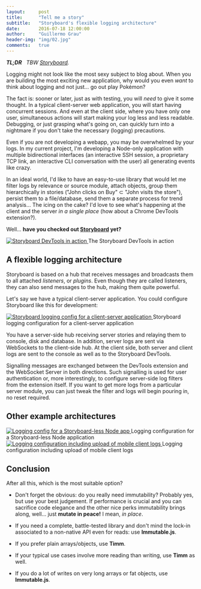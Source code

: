 ```yaml
---
layout:     post
title:      "Tell me a story"
subtitle:   "Storyboard's flexible logging architecture"
date:       2016-07-18 12:00:00
author:     "Guillermo Grau"
header-img: "img/02.jpg"
comments:   true
---
```


_**TL;DR**&nbsp;&nbsp;&nbsp;TBW [Storyboard](https://github.com/guigrpa/storyboard)._

Logging might not look like the most sexy subject to blog about. When you are building the most exciting new application, why would you even *want* to think about logging and not just… go out play Pokémon?

The fact is: sooner or later, just as with testing, you will *need* to give it some thought. In a typical client-server web application, you will start having concurrent sessions. And even at the client side, where you have only one user, simultaneous actions will start making your log less and less readable. Debugging, or just grasping what's going on, can quickly turn into a nightmare if you don't take the necessary (logging) precautions.

Even if you are not developing a webapp, you may be overwhelmed by your logs. In my current project, I'm developing a Node-only application with multiple bidirectional interfaces (an interactive SSH session, a proprietary TCP link, an interactive CLI conversation with the user) all generating events like crazy.

In an ideal world, I'd like to have an easy-to-use library that would let me filter logs by relevance or source module, attach objects, group them hierarchically in stories ("John clicks on Buy" ⊂ "John visits the store"), persist them to a file/database, send them a separate process for trend analysis… The icing on the cake? I'd love to see what's happening at the client and the server *in a single place* (how about a Chrome DevTools extension?).

Well... **have you checked out [Storyboard](https://github.com/guigrpa/storyboard) yet?**

<a href="{{ site.baseurl }}/img/Storyboard.gif">
    <img src="{{ site.baseurl }}/img/Storyboard.gif" alt="Storyboard DevTools in action">
</a>
<span class="caption text-muted">The Storyboard DevTools in action</span>

## A flexible logging architecture

Storyboard is based on a hub that receives messages and broadcasts them to all attached *listeners*, or *plugins*. Even though they are called listeners, they can also send messages to the hub, making them quite powerful.

Let's say we have a typical client-server application. You could configure Storyboard like this for development:

<a href="{{ site.baseurl }}/img/sb-typical-arch.png">
    <img src="{{ site.baseurl }}/img/sb-typical-arch.png" alt="Storyboard logging config for a client-server application">
</a>
<span class="caption text-muted">Storyboard logging configuration for a client-server application</span>

You have a server-side hub receiving server stories and relaying them to console, disk and database. In addition, server logs are sent via WebSockets to the client-side hub. At the client side, both server and client logs are sent to the console as well as to the Storyboard DevTools.

Signalling messages are exchanged between the DevTools extension and the WebSocket Server in both directions. Such signalling is used for user authentication or, more interestingly, to configure server-side log filters from the extension itself. If you want to get more logs from a particular server module, you can just tweak the filter and logs will begin pouring in, no reset required.

## Other example architectures

<a href="{{ site.baseurl }}/img/sb-node-only.png">
    <img src="{{ site.baseurl }}/img/sb-node-only.png" alt="Logging config for a Storyboard-less Node app">
</a>
<span class="caption text-muted">Logging configuration for a Storyboard-less Node application</span>

<a href="{{ site.baseurl }}/img/sb-mobile.png">
    <img src="{{ site.baseurl }}/img/sb-mobile.png" alt="Logging configuration including upload of mobile client logs">
</a>
<span class="caption text-muted">Logging configuration including upload of mobile client logs</span>


## Conclusion

After all this, which is the most suitable option?

* Don't forget the obvious: do you really need immutability? Probably yes, but use your best judgement. If performance is crucial and you can sacrifice code elegance and the other nice perks immutability brings along, well... just **mutate in peace!** I mean, *in place*.

* If you need a complete, battle-tested library and don't mind the lock-in associated to a non-native API even for reads: use **Immutable.js**.

* If you prefer plain arrays/objects, use **Timm**.

* If your typical use cases involve more reading than writing, use **Timm** as well.

* If you do a lot of writes on very long arrays or fat objects, use **Immutable.js**.
